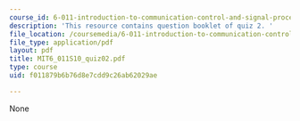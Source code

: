 ```yaml
---
course_id: 6-011-introduction-to-communication-control-and-signal-processing-spring-2010
description: 'This resource contains question booklet of quiz 2. '
file_location: /coursemedia/6-011-introduction-to-communication-control-and-signal-processing-spring-2010/f011879b6b76d8e7cdd9c26ab62029ae_MIT6_011S10_quiz02.pdf
file_type: application/pdf
layout: pdf
title: MIT6_011S10_quiz02.pdf
type: course
uid: f011879b6b76d8e7cdd9c26ab62029ae

---
```

None